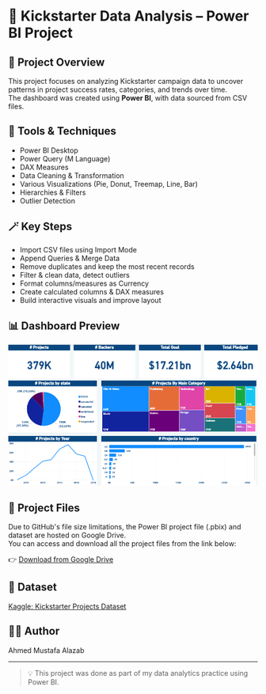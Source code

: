# 🎯 Kickstarter Data Analysis – Power BI Project

## 📌 Project Overview
This project focuses on analyzing Kickstarter campaign data to uncover patterns in project success rates, categories, and trends over time.  
The dashboard was created using **Power BI**, with data sourced from CSV files.

## 🧰 Tools & Techniques
- Power BI Desktop
- Power Query (M Language)
- DAX Measures
- Data Cleaning & Transformation
- Various Visualizations (Pie, Donut, Treemap, Line, Bar)
- Hierarchies & Filters
- Outlier Detection

## 🪄 Key Steps
- Import CSV files using Import Mode
- Append Queries & Merge Data
- Remove duplicates and keep the most recent records
- Filter & clean data, detect outliers
- Format columns/measures as Currency
- Create calculated columns & DAX measures
- Build interactive visuals and improve layout

## 📊 Dashboard Preview
![Dashboard Screenshot](Dashboard_Screenshot.png)

## 📂 Project Files

Due to GitHub's file size limitations, the Power BI project file (.pbix) and dataset are hosted on Google Drive.  
You can access and download all the project files from the link below:

👉 [Download from Google Drive](https://drive.google.com/drive/folders/1vZqiSu_fr7FAQEdWf6d6dUQA8Gf85DS8?usp=sharing)


## 📂 Dataset
[Kaggle: Kickstarter Projects Dataset](https://www.kaggle.com/datasets/kemical/kickstarter-projects)

## 🧑‍💻 Author
Ahmed Mustafa Alazab

---

> 💡 This project was done as part of my data analytics practice using Power BI.
